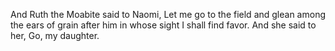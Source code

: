 And Ruth the Moabite said to Naomi, Let me go to the field and glean among the ears of grain after him in whose sight I shall find favor. And she said to her, Go, my daughter.
